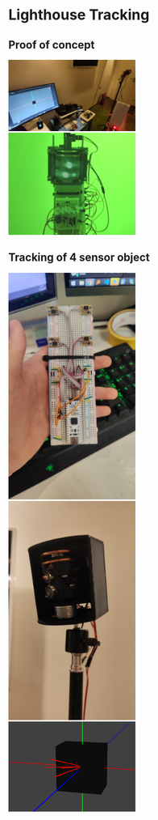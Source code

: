 # Lighthouse Tracking
## Proof of concept
<img src="Screenshot_4531.png" alt="" style="height:auto;width:50%;">
<img src="Screenshot_4529.png" alt="" style="height:auto;width:50%;">

## Tracking of 4 sensor object
<img src="photo_2025-05-17_22-17-11 (2).jpg" alt="" style="height:auto;width:50%;">
<img src="photo_2025-05-25_00-40-46.jpg" alt="" style="height:auto;width:50%;">
<img src="photo_2025-05-18_16-33-35.jpg" alt="" style="height:auto;width:50%;">
